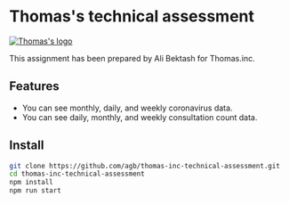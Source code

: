 # Thomas's technical assessment

[![Thomas's logo](https://thomas-gr.com/wp-content/themes/wp-thomas/assets/images/logo/logo.svg)](https://thomas-gr.com/)

This assignment has been prepared by Ali Bektash for Thomas.inc.

## Features

- You can see monthly, daily, and weekly coronavirus data.
- You can see daily, monthly, and weekly consultation count data.

## Install

```bash
git clone https://github.com/agb/thomas-inc-technical-assessment.git
cd thomas-inc-technical-assessment
npm install
npm run start
